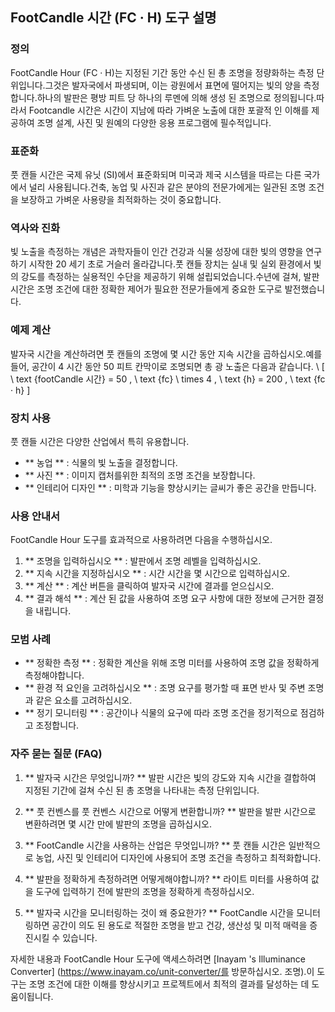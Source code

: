 ## FootCandle 시간 (FC · H) 도구 설명

### 정의
FootCandle Hour (FC · H)는 지정된 기간 동안 수신 된 총 조명을 정량화하는 측정 단위입니다.그것은 발자국에서 파생되며, 이는 광원에서 표면에 떨어지는 빛의 양을 측정합니다.하나의 발판은 평방 피트 당 하나의 루멘에 의해 생성 된 조명으로 정의됩니다.따라서 Footcandle 시간은 시간이 지남에 따라 가벼운 노출에 대한 포괄적 인 이해를 제공하여 조명 설계, 사진 및 원예의 다양한 응용 프로그램에 필수적입니다.

### 표준화
풋 캔들 시간은 국제 유닛 (SI)에서 표준화되며 미국과 제국 시스템을 따르는 다른 국가에서 널리 사용됩니다.건축, 농업 및 사진과 같은 분야의 전문가에게는 일관된 조명 조건을 보장하고 가벼운 사용량을 최적화하는 것이 중요합니다.

### 역사와 진화
빛 노출을 측정하는 개념은 과학자들이 인간 건강과 식물 성장에 대한 빛의 영향을 연구하기 시작한 20 세기 초로 거슬러 올라갑니다.풋 캔들 장치는 실내 및 실외 환경에서 빛의 강도를 측정하는 실용적인 수단을 제공하기 위해 설립되었습니다.수년에 걸쳐, 발판 시간은 조명 조건에 대한 정확한 제어가 필요한 전문가들에게 중요한 도구로 발전했습니다.

### 예제 계산
발자국 시간을 계산하려면 풋 캔들의 조명에 몇 시간 동안 지속 시간을 곱하십시오.예를 들어, 공간이 4 시간 동안 50 피트 칸막이로 조명되면 총 광 노출은 다음과 같습니다.
\ [
\ text {footCandle 시간} = 50 \, \ text {fc} \ times 4 \, \ text {h} = 200 \, \ text {fc · h}
\]

### 장치 사용
풋 캔들 시간은 다양한 산업에서 특히 유용합니다.
- ** 농업 ** : 식물의 빛 노출을 결정합니다.
- ** 사진 ** : 이미지 캡처를위한 최적의 조명 조건을 보장합니다.
- ** 인테리어 디자인 ** : 미학과 기능을 향상시키는 글씨가 좋은 공간을 만듭니다.

### 사용 안내서
FootCandle Hour 도구를 효과적으로 사용하려면 다음을 수행하십시오.
1. ** 조명을 입력하십시오 ** : 발판에서 조명 레벨을 입력하십시오.
2. ** 지속 시간을 지정하십시오 ** : 시간 시간을 몇 시간으로 입력하십시오.
3. ** 계산 ** : 계산 버튼을 클릭하여 발자국 시간에 결과를 얻으십시오.
4. ** 결과 해석 ** : 계산 된 값을 사용하여 조명 요구 사항에 대한 정보에 근거한 결정을 내립니다.

### 모범 사례
- ** 정확한 측정 ** : 정확한 계산을 위해 조명 미터를 사용하여 조명 값을 정확하게 측정해야합니다.
- ** 환경 적 요인을 고려하십시오 ** : 조명 요구를 평가할 때 표면 반사 및 주변 조명과 같은 요소를 고려하십시오.
- ** 정기 모니터링 ** : 공간이나 식물의 요구에 따라 조명 조건을 정기적으로 점검하고 조정합니다.

### 자주 묻는 질문 (FAQ)

1. ** 발자국 시간은 무엇입니까? **
발판 시간은 빛의 강도와 지속 시간을 결합하여 지정된 기간에 걸쳐 수신 된 총 조명을 나타내는 측정 단위입니다.

2. ** 풋 컨벤스를 풋 컨벤스 시간으로 어떻게 변환합니까? **
발판을 발판 시간으로 변환하려면 몇 시간 만에 발판의 조명을 곱하십시오.

3. ** FootCandle 시간을 사용하는 산업은 무엇입니까? **
풋 캔들 시간은 일반적으로 농업, 사진 및 인테리어 디자인에 사용되어 조명 조건을 측정하고 최적화합니다.

4. ** 발판을 정확하게 측정하려면 어떻게해야합니까? **
라이트 미터를 사용하여 값을 도구에 입력하기 전에 발판의 조명을 정확하게 측정하십시오.

5. ** 발자국 시간을 모니터링하는 것이 왜 중요한가? **
FootCandle 시간을 모니터링하면 공간이 의도 된 용도로 적절한 조명을 받고 건강, 생산성 및 미적 매력을 증진시킬 수 있습니다.

자세한 내용과 FootCandle Hour 도구에 액세스하려면 [Inayam 's Illuminance Converter] (https://www.inayam.co/unit-converter/를 방문하십시오. 조명).이 도구는 조명 조건에 대한 이해를 향상시키고 프로젝트에서 최적의 결과를 달성하는 데 도움이됩니다.